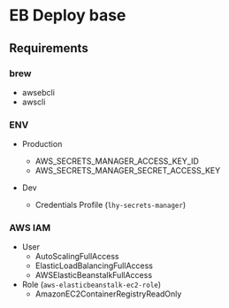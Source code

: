 # EB Deploy base

## Requirements

### brew

- awsebcli
- awscli

### ENV

- Production
  - AWS_SECRETS_MANAGER_ACCESS_KEY_ID
  - AWS_SECRETS_MANAGER_SECRET_ACCESS_KEY

- Dev
  - Credentials Profile (`lhy-secrets-manager`)

### AWS IAM

- User
  - AutoScalingFullAccess
  - ElasticLoadBalancingFullAccess
  - AWSElasticBeanstalkFullAccess
- Role (`aws-elasticbeanstalk-ec2-role`)
  - AmazonEC2ContainerRegistryReadOnly

